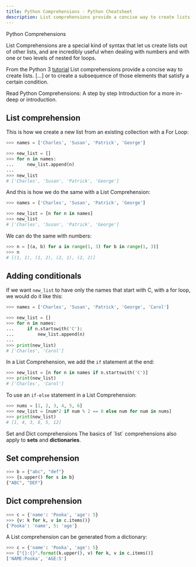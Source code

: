 ```yaml
---
title: Python Comprehensions - Python Cheatsheet
description: List comprehensions provide a concise way to create lists
---
```


<base-title :title="frontmatter.title" :description="frontmatter.description">
Python Comprehensions
</base-title>

List Comprehensions are a special kind of syntax that let us create lists out of other lists, and are incredibly useful when dealing with numbers and with one or two levels of nested for loops.

<base-disclaimer>
  <base-disclaimer-title>
    From the Python 3 <a target="_blank" href="https://docs.python.org/3/tutorial/datastructures.html#list-comprehensions">tutorial</a>
  </base-disclaimer-title>
  <base-disclaimer-content>
    List comprehensions provide a concise way to create lists. [...] or to create a subsequence of those elements that satisfy a certain condition.
  </base-disclaimer-content>
</base-disclaimer>

Read <router-link to="/blog/python-comprehensions-step-by-step">Python Comprehensions: A step by step Introduction</router-link> for a more in-deep or introduction.

## List comprehension

This is how we create a new list from an existing collection with a For Loop:

```python
>>> names = ['Charles', 'Susan', 'Patrick', 'George']

>>> new_list = []
>>> for n in names:
...     new_list.append(n)
...
>>> new_list
# ['Charles', 'Susan', 'Patrick', 'George']
```

And this is how we do the same with a List Comprehension:

```python
>>> names = ['Charles', 'Susan', 'Patrick', 'George']

>>> new_list = [n for n in names]
>>> new_list
# ['Charles', 'Susan', 'Patrick', 'George']
```

We can do the same with numbers:

```python
>>> n = [(a, b) for a in range(1, 3) for b in range(1, 3)]
>>> n
# [(1, 1), (1, 2), (2, 1), (2, 2)]
```

## Adding conditionals

If we want `new_list` to have only the names that start with C, with a for loop, we would do it like this:

```python
>>> names = ['Charles', 'Susan', 'Patrick', 'George', 'Carol']

>>> new_list = []
>>> for n in names:
...     if n.startswith('C'):
...         new_list.append(n)
...
>>> print(new_list)
# ['Charles', 'Carol']
```

In a List Comprehension, we add the `if` statement at the end:

```python
>>> new_list = [n for n in names if n.startswith('C')]
>>> print(new_list)
# ['Charles', 'Carol']
```

To use an `if-else` statement in a List Comprehension:

```python
>>> nums = [1, 2, 3, 4, 5, 6]
>>> new_list = [num*2 if num % 2 == 0 else num for num in nums]
>>> print(new_list)
# [1, 4, 3, 8, 5, 12]
```

<base-disclaimer>
  <base-disclaimer-title>
    Set and Dict comprehensions
  </base-disclaimer-title>
  <base-disclaimer-content>
    The basics of `list` comprehensions also apply to <b>sets</b> and <b>dictionaries</b>.
  </base-disclaimer-content>
</base-disclaimer>

## Set comprehension

```python
>>> b = {"abc", "def"}
>>> {s.upper() for s in b}
{"ABC", "DEF"}
```

## Dict comprehension

```python
>>> c = {'name': 'Pooka', 'age': 5}
>>> {v: k for k, v in c.items()}
{'Pooka': 'name', 5: 'age'}
```

A List comprehension can be generated from a dictionary:

```python
>>> c = {'name': 'Pooka', 'age': 5}
>>> ["{}:{}".format(k.upper(), v) for k, v in c.items()]
['NAME:Pooka', 'AGE:5']
```
